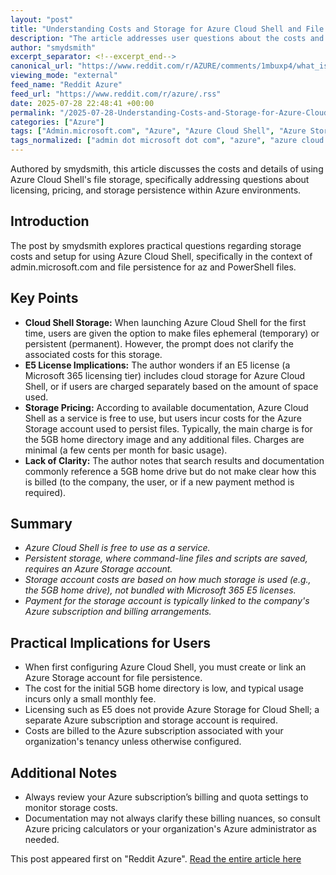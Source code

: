 ```yaml
---
layout: "post"
title: "Understanding Costs and Storage for Azure Cloud Shell and File Persistence"
description: "The article addresses user questions about the costs and availability of cloud storage for files in Azure Cloud Shell, specifically for az & PowerShell usage in admin.microsoft.com. It explores license implications, storage costs for the Cloud Shell home directory, and whether E5 licenses include additional space or typically result in extra charges."
author: "smydsmith"
excerpt_separator: <!--excerpt_end-->
canonical_url: "https://www.reddit.com/r/AZURE/comments/1mbuxp4/what_is_cost_and_how_do_have_cloud_space_for/"
viewing_mode: "external"
feed_name: "Reddit Azure"
feed_url: "https://www.reddit.com/r/azure/.rss"
date: 2025-07-28 22:48:41 +00:00
permalink: "/2025-07-28-Understanding-Costs-and-Storage-for-Azure-Cloud-Shell-and-File-Persistence.html"
categories: ["Azure"]
tags: ["Admin.microsoft.com", "Azure", "Azure Cloud Shell", "Azure Storage", "Cloud Costs", "Cloud Storage Pricing", "Community", "E5 License", "Ephemeral Storage", "File Persistence", "PowerShell", "Storage Accounts"]
tags_normalized: ["admin dot microsoft dot com", "azure", "azure cloud shell", "azure storage", "cloud costs", "cloud storage pricing", "community", "e5 license", "ephemeral storage", "file persistence", "powershell", "storage accounts"]
---
```


Authored by smydsmith, this article discusses the costs and details of using Azure Cloud Shell's file storage, specifically addressing questions about licensing, pricing, and storage persistence within Azure environments.<!--excerpt_end-->

## Introduction

The post by smydsmith explores practical questions regarding storage costs and setup for using Azure Cloud Shell, specifically in the context of admin.microsoft.com and file persistence for az and PowerShell files.

## Key Points

- **Cloud Shell Storage:** When launching Azure Cloud Shell for the first time, users are given the option to make files ephemeral (temporary) or persistent (permanent). However, the prompt does not clarify the associated costs for this storage.
- **E5 License Implications:** The author wonders if an E5 license (a Microsoft 365 licensing tier) includes cloud storage for Azure Cloud Shell, or if users are charged separately based on the amount of space used.
- **Storage Pricing:** According to available documentation, Azure Cloud Shell as a service is free to use, but users incur costs for the Azure Storage account used to persist files. Typically, the main charge is for the 5GB home directory image and any additional files. Charges are minimal (a few cents per month for basic usage).
- **Lack of Clarity:** The author notes that search results and documentation commonly reference a 5GB home drive but do not make clear how this is billed (to the company, the user, or if a new payment method is required).

## Summary

- _Azure Cloud Shell is free to use as a service._
- _Persistent storage, where command-line files and scripts are saved, requires an Azure Storage account._
- _Storage account costs are based on how much storage is used (e.g., the 5GB home drive), not bundled with Microsoft 365 E5 licenses._
- _Payment for the storage account is typically linked to the company's Azure subscription and billing arrangements._

## Practical Implications for Users

- When first configuring Azure Cloud Shell, you must create or link an Azure Storage account for file persistence.
- The cost for the initial 5GB home directory is low, and typical usage incurs only a small monthly fee.
- Licensing such as E5 does not provide Azure Storage for Cloud Shell; a separate Azure subscription and storage account is required.
- Costs are billed to the Azure subscription associated with your organization's tenancy unless otherwise configured.

## Additional Notes

- Always review your Azure subscription’s billing and quota settings to monitor storage costs.
- Documentation may not always clarify these billing nuances, so consult Azure pricing calculators or your organization's Azure administrator as needed.

This post appeared first on "Reddit Azure". [Read the entire article here](https://www.reddit.com/r/AZURE/comments/1mbuxp4/what_is_cost_and_how_do_have_cloud_space_for/)
